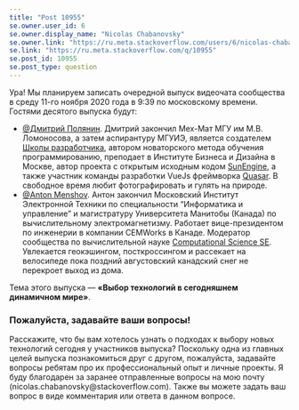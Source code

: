 ```yaml
---
title: "Post 10955"
se.owner.user_id: 6
se.owner.display_name: "Nicolas Chabanovsky"
se.owner.link: "https://ru.meta.stackoverflow.com/users/6/nicolas-chabanovsky"
se.link: "https://ru.meta.stackoverflow.com/q/10955"
se.post_id: 10955
se.post_type: question
---
```

<p>Ура! Мы планируем записать очередной выпуск видеочата сообщества в среду 11-го ноября 2020 года в 9:39 по московскому времени. Гостями десятого выпуска будут:</p>
<ul>
<li><a href="https://ru.stackoverflow.com/users/205037/">@Дмитрий Полянин</a>. Дмитрий закончил Мех-Мат МГУ им М.В. Ломоносова, а затем аспирантуру МГУИЭ, является создателем <a href="https://okeanij.ru" rel="nofollow noreferrer">Школы разработчика</a>, автором новаторского метода обучения программированию, преподает в Институте Бизнеса и Дизайна в Москве, автор проекта с открытым исходным кодом <a href="https://github.com/sunengine/SunEngine" rel="nofollow noreferrer">SunEngine</a>, а также участник команды разработки VueJs фреймворка <a href="https://quasar.dev" rel="nofollow noreferrer">Quasar</a>.  В свободное время любит фотографировать и гулять на природе.</li>
<li><a href="https://ru.stackoverflow.com/users/337980/anton-menshov">@Anton Menshov</a>. Антон закончил Московский Институт Электронной Техники по специальности “Информатика и управление” и магистратуру Университета Манитобы (Канада) по вычислительному электромагнетизму. Работает вице-президентом по инженерии в компании CEMWorks в Канаде. Модератор сообщества по вычислительной науке <a href="https://scicomp.stackexchange.com/">Computational Science SE</a>. Увлекается геокэшингом, посткроссингом и рассекает на велосипеде пока поздний августовский канадский снег не перекроет выход из дома.</li>
</ul>
<p>Тема этого выпуска — <strong>«Выбор технологий в сегодняшнем динамичном мире»</strong>.</p>
<h3>Пожалуйста, задавайте ваши вопросы!</h3>
<p>Расскажите, что бы вам хотелось узнать о подходах к выбору новых технологий сегодня у участников выпуска? Поскольку одна из главных целей выпуска познакомиться друг с другом, пожалуйста, задавайте вопросы ребятам про их профессиональный опыт и личные проекты. Я буду благодарен за заранее отправленные вопросы на мою почту (nicolas.chabanovsky@stackoverflow.com). Также вы можете задать ваш вопрос в виде комментария или ответа в данном вопросе.</p>
